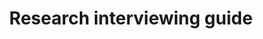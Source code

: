 ---
title: 'Research interviewing guide'
description: >-
    Steps for conducting research interviews to gather feedback to help improve your service.
buttonText: 'Learn More'
buttonAria: 'Learn more about the research interviewing guide.'
url: ''  
---